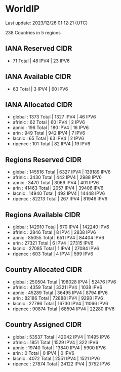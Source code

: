# WorldIP

Last update: 2023/12/26 01:12:21 (UTC)

238 Countries in 5 regions

## IANA Reserved CIDR

- 71 Total | 48 IPV4 | 23 IPV6

## IANA Available CIDR

- 63 Total | 3 IPV4 | 60 IPV6

## IANA Allocated CIDR

- global : 1373 Total | 1327 IPV4 | 46 IPV6
- afrinic : 62 Total | 60 IPV4 | 2 IPV6
- apnic : 196 Total | 180 IPV4 | 16 IPV6
- arin : 949 Total | 942 IPV4 | 7 IPV6
- lacnic : 65 Total | 63 IPV4 | 2 IPV6
- ripencc : 101 Total | 82 IPV4 | 19 IPV6

## Regions Reserved CIDR

- global : 145516 Total | 6327 IPV4 | 139189 IPV6
- afrinic : 3430 Total | 442 IPV4 | 2988 IPV6
- apnic : 3470 Total | 3069 IPV4 | 401 IPV6
- arin : 41463 Total | 2057 IPV4 | 39406 IPV6
- lacnic : 14940 Total | 492 IPV4 | 14448 IPV6
- ripencc : 82213 Total | 267 IPV4 | 81946 IPV6

## Regions Available CIDR

- global : 142910 Total | 670 IPV4 | 142240 IPV6
- afrinic : 2846 Total | 8 IPV4 | 2838 IPV6
- apnic : 85055 Total | 651 IPV4 | 84404 IPV6
- arin : 27321 Total | 6 IPV4 | 27315 IPV6
- lacnic : 27085 Total | 1 IPV4 | 27084 IPV6
- ripencc : 603 Total | 4 IPV4 | 599 IPV6

## Country Allocated CIDR

- global : 250504 Total | 198028 IPV4 | 52476 IPV6
- afrinic : 4359 Total | 3321 IPV4 | 1038 IPV6
- apnic : 45289 Total | 36495 IPV4 | 8794 IPV6
- arin : 82186 Total | 72888 IPV4 | 9298 IPV6
- lacnic : 27796 Total | 16730 IPV4 | 11066 IPV6
- ripencc : 90874 Total | 68594 IPV4 | 22280 IPV6

## Country Assigned CIDR

- global : 53537 Total | 42042 IPV4 | 11495 IPV6
- afrinic : 1851 Total | 1529 IPV4 | 322 IPV6
- apnic : 19740 Total | 13840 IPV4 | 5900 IPV6
- arin : 0 Total | 0 IPV4 | 0 IPV6
- lacnic : 4072 Total | 2551 IPV4 | 1521 IPV6
- ripencc : 27874 Total | 24122 IPV4 | 3752 IPV6
